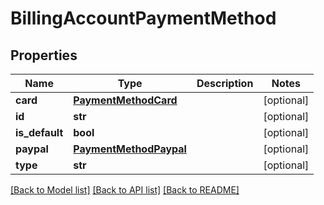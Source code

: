 # BillingAccountPaymentMethod

## Properties
Name | Type | Description | Notes
------------ | ------------- | ------------- | -------------
**card** | [**PaymentMethodCard**](PaymentMethodCard.md) |  | [optional] 
**id** | **str** |  | [optional] 
**is_default** | **bool** |  | [optional] 
**paypal** | [**PaymentMethodPaypal**](PaymentMethodPaypal.md) |  | [optional] 
**type** | **str** |  | [optional] 

[[Back to Model list]](../README.md#documentation-for-models) [[Back to API list]](../README.md#documentation-for-api-endpoints) [[Back to README]](../README.md)


